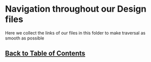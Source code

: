 # Navigation throughout our Design files

Here we collect the links of our files in this folder to make traversal as smooth as possible


## [Back to Table of Contents](../TableOfContents.md)